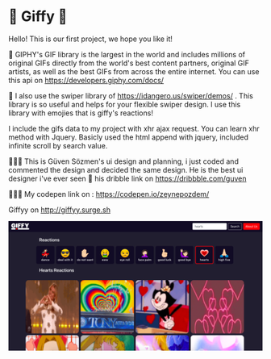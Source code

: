 #  🎉  Giffy   🎊


Hello! This is our first project, we hope you like it! 

🤡 GIPHY's GIF library is the largest in the world and includes millions of original GIFs directly from the world's best content partners, original GIF artists, as well as the best GIFs from across the entire internet. You can use this api on https://developers.giphy.com/docs/

👻 I also use the swiper library of https://idangero.us/swiper/demos/ . This library is so useful and helps for your flexible swiper design. I use this library with emojies that is giffy's reactions! 

I include the gifs data to my project with xhr ajax request. You can learn xhr method with Jquery. Basicly used the html append with jquery, included infinite scroll by search value. 

👨🏽‍💻 This is Güven Sözmen's ui design and planning, i just coded and commented the design and decided the same design. He is the best ui designer i've ever seen 🖤 his dribble link on https://dribbble.com/guven

👩🏻‍💻 My codepen link on : https://codepen.io/zeynepozdem/

Giffyy on http://giffyy.surge.sh 

<img src="/assets/page.png" width="1000">



